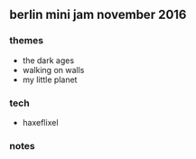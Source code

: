 ## berlin mini jam november 2016

### themes
* the dark ages
* walking on walls
* my little planet

### tech
* haxeflixel

### notes
